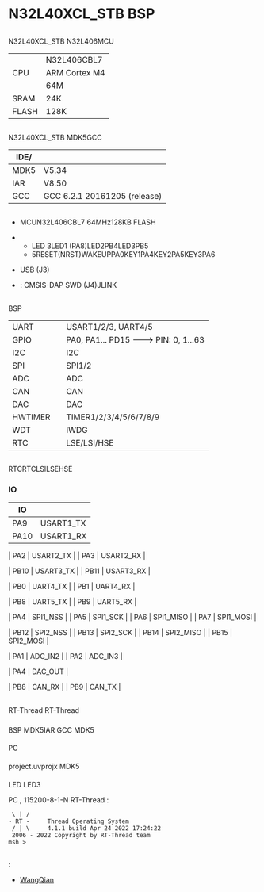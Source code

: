 # N32L40XCL_STB BSP 

## 

N32L40XCL_STB N32L406MCU

|       |           |
| --------- | ------------- |
|   | N32L406CBL7   |
| CPU       | ARM Cortex M4 |
|       | 64M           |
| SRAM  | 24K           |
| FLASH | 128K          |

## 

N32L40XCL_STB MDK5GCC

| IDE/ |                     |
| ---------- | ---------------------------- |
| MDK5       | V5.34                        |
| IAR        | V8.50                        |
| GCC        | GCC 6.2.1 20161205 (release) |

## 

- MCUN32L406CBL7 64MHz128KB FLASH
- 
  - LED 3LED1 (PA8)LED2PB4LED3PB5
  - 5RESET(NRST)WAKEUPPA0KEY1PA4KEY2PA5KEY3PA6

- USB (J3)
- :  CMSIS-DAP SWD (J4)JLINK

## 

 BSP 

|       |   |                                  |
| --------- | --------  | -------------------------------------|
| UART      |       | USART1/2/3, UART4/5                  |
| GPIO      |       | PA0, PA1... PD15 ---> PIN: 0, 1...63 |
| I2C       |       | I2C                              |
| SPI       |       | SPI1/2                               |
| ADC       |       | ADC                                  |
| CAN       |       | CAN                                  |
| DAC       |       | DAC                                  |
| HWTIMER   |       | TIMER1/2/3/4/5/6/7/8/9               |
| WDT       |       | IWDG                                 |
| RTC       |       | LSE/LSI/HSE                | 

## 

RTCRTCLSILSEHSE

### IO

| IO |  |
| ---- | -------------- |
| PA9  | USART1_TX      |
| PA10 | USART1_RX      |

| PA2  | USART2_TX      |
| PA3  | USART2_RX      |

| PB10 | USART3_TX      |
| PB11 | USART3_RX      |

| PB0  | UART4_TX       |
| PB1  | UART4_RX       |

| PB8  | UART5_TX       |
| PB9  | UART5_RX       |

| PA4  | SPI1_NSS       |
| PA5  | SPI1_SCK       |
| PA6  | SPI1_MISO      |
| PA7  | SPI1_MOSI      |

| PB12 | SPI2_NSS       |
| PB13 | SPI2_SCK       |
| PB14 | SPI2_MISO      |
| PB15 | SPI2_MOSI      |

| PA1  | ADC_IN2        |
| PA2  | ADC_IN3        |

| PA4  | DAC_OUT        |

| PB8  | CAN_RX         |
| PB9  | CAN_TX         |

## 

 RT-Thread  RT-Thread 

### 

 BSP  MDK5IAR GCC  MDK5 

#### 

 PC

#### 

 project.uvprojx  MDK5 

#### 

 LED LED3 

 PC , 115200-8-1-N RT-Thread :

```
 \ | /
- RT -     Thread Operating System
 / | \     4.1.1 build Apr 24 2022 17:24:22
 2006 - 2022 Copyright by RT-Thread team
msh >
```

## 



## 

:

- [WangQian](https://github.com/NationsHuanghanbin)
